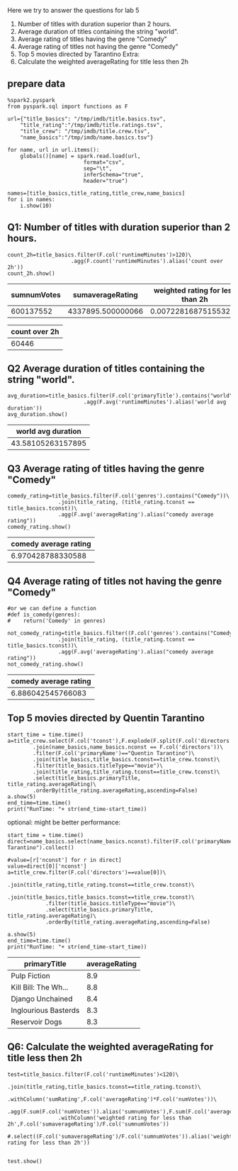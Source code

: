 Here we try to answer the questions for lab 5

1. Number of titles with duration superior than 2 hours.
2. Average duration of titles containing the string "world".
3. Average rating of titles having the genre "Comedy"
4. Average rating of titles not having the genre "Comedy"
5. Top 5 movies directed by Tarantino
Extra:
6. Calculate the weighted averageRating for title less then 2h
## prepare data

```
%spark2.pyspark
from pyspark.sql import functions as F
```

```
url={"title_basics": "/tmp/imdb/title.basics.tsv",
    "title_rating":"/tmp/imdb/title.ratings.tsv",
    "title_crew": "/tmp/imdb/title.crew.tsv",
    "name_basics":"/tmp/imdb/name.basics.tsv"}
    
for name, url in url.items():
    globals()[name] = spark.read.load(url,
                        format="csv", 
                        sep="\t", 
                        inferSchema="true", 
                        header="true")

names=[title_basics,title_rating,title_crew,name_basics]
for i in names:
    i.show(10)
```
## Q1: Number of titles with duration superior than 2 hours.
```
count_2h=title_basics.filter(F.col('runtimeMinutes')>120)\
                    .agg(F.count('runtimeMinutes').alias('count over 2h'))
count_2h.show()
```
|sumnumVotes| sumaverageRating|weighted rating for less than 2h|
|-----------|-----------------|--------------------------------|
|  600137552|4337895.500000066|            0.007228168751553254|

|count over 2h|
|-------------|
|        60446|

## Q2 Average duration of titles containing the string "world".
```
avg_duration=title_basics.filter(F.col('primaryTitle').contains("world"))\
                        .agg(F.avg('runtimeMinutes').alias('world avg duration'))
avg_duration.show()
```

|world avg duration|
|------------------|
| 43.58105263157895|



## Q3 Average rating of titles having the genre "Comedy"
```
comedy_rating=title_basics.filter(F.col('genres').contains("Comedy"))\
                .join(title_rating, (title_rating.tconst == title_basics.tconst))\
                .agg(F.avg('averageRating').alias("comedy average rating"))
comedy_rating.show()
```

|comedy average rating|
|---------------------|
|    6.970428788330588|


## Q4 Average rating of titles not having the genre "Comedy"
```
#or we can define a function
#def is_comedy(genres):
#    return('Comedy' in genres)

not_comedy_rating=title_basics.filter((F.col('genres').contains("Comedy"))!=True)\
                .join(title_rating, (title_rating.tconst == title_basics.tconst))\
                .agg(F.avg('averageRating').alias("comedy average rating"))
not_comedy_rating.show()
```
|comedy average rating|
|---------------------|
|    6.886042545766083|

## Top 5 movies directed by Quentin Tarantino
```
start_time = time.time()
a=title_crew.select(F.col('tconst'),F.explode(F.split(F.col('directors'),",")).alias("directors"))\
        .join(name_basics,name_basics.nconst == F.col('directors'))\
        .filter(F.col('primaryName')=="Quentin Tarantino")\
        .join(title_basics,title_basics.tconst==title_crew.tconst)\
        .filter(title_basics.titleType=="movie")\
        .join(title_rating,title_rating.tconst==title_crew.tconst)\
        .select(title_basics.primaryTitle, title_rating.averageRating)\
        .orderBy(title_rating.averageRating,ascending=False)
a.show(5)
end_time=time.time()
print("RunTime: "+ str(end_time-start_time))
```
optional: might be better performance:
```
start_time = time.time()
direct=name_basics.select(name_basics.nconst).filter(F.col('primaryName')=="Quentin Tarantino").collect()

#value=[r['nconst'] for r in direct]
value=direct[0]['nconst']
a=title_crew.filter(F.col('directors')==value[0])\
            .join(title_rating,title_rating.tconst==title_crew.tconst)\
            .join(title_basics,title_basics.tconst==title_crew.tconst)\
            .filter(title_basics.titleType=="movie")\
            .select(title_basics.primaryTitle, title_rating.averageRating)\
            .orderBy(title_rating.averageRating,ascending=False)

a.show(5)
end_time=time.time()
print("RunTime: "+ str(end_time-start_time))
```

|        primaryTitle|averageRating|
|--------------------|-------------|
|        Pulp Fiction|          8.9|
|Kill Bill: The Wh...|          8.8|
|    Django Unchained|          8.4|
|Inglourious Basterds|          8.3|
|      Reservoir Dogs|          8.3|

## Q6: Calculate the weighted averageRating for title less then 2h

```
test=title_basics.filter(F.col('runtimeMinutes')<120)\
                .join(title_rating,title_basics.tconst==title_rating.tconst)\
                .withColumn('sumRating',F.col('averageRating')*F.col('numVotes'))\
                .agg(F.sum(F.col('numVotes')).alias('sumnumVotes'),F.sum(F.col('averageRating')).alias('sumaverageRating'))\
                .withColumn('weighted rating for less than 2h',F.col('sumaverageRating')/F.col('sumnumVotes'))
                #.select((F.col('sumaverageRating')/F.col('sumnumVotes')).alias('weighted rating for less than 2h'))
            
                
test.show()
```



